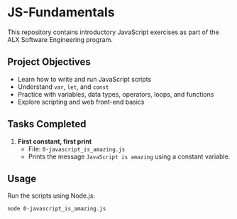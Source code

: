 # JS-Fundamentals

This repository contains introductory JavaScript exercises as part of the ALX Software Engineering program.

## Project Objectives
- Learn how to write and run JavaScript scripts
- Understand `var`, `let`, and `const`
- Practice with variables, data types, operators, loops, and functions
- Explore scripting and web front-end basics

## Tasks Completed
1. **First constant, first print**  
   - File: `0-javascript_is_amazing.js`  
   - Prints the message `JavaScript is amazing` using a constant variable.

## Usage
Run the scripts using Node.js:

```bash
node 0-javascript_is_amazing.js
